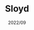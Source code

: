 ---
title: "Sloyd"
description: "슬라이드 퍼즐 게임 및 솔버"
date: "2022/09"
layout: "../../layouts/Work.astro"
link: "https://github.com/CYAN4S/"
repo: "https://github.com/CYAN4S/"
platform: ["windows"]
stack: ["csharp", "wpf"]
---